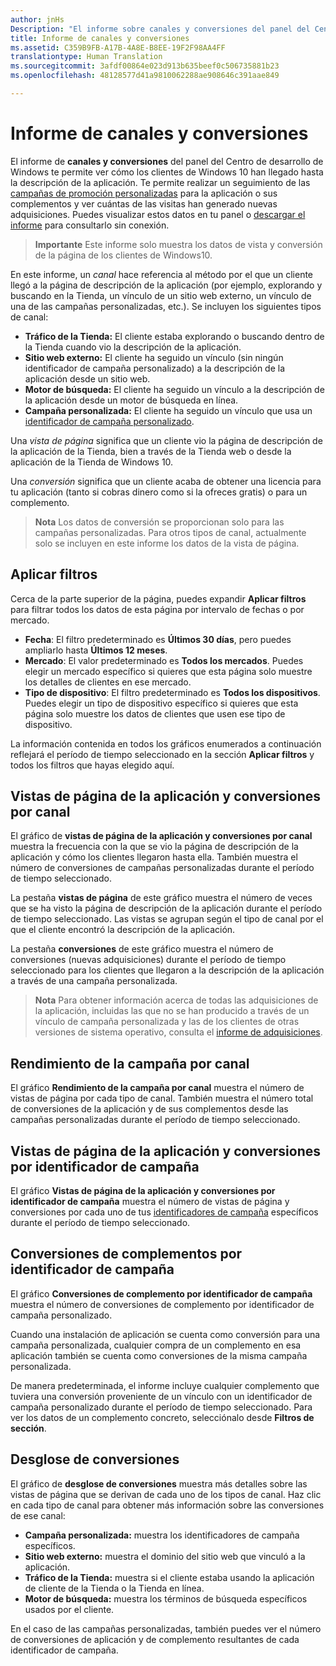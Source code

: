 ```yaml
---
author: jnHs
Description: "El informe sobre canales y conversiones del panel del Centro de desarrollo de Windows te permite ver cómo los clientes de Windows 10 han llegado hasta la descripción de la aplicación."
title: Informe de canales y conversiones
ms.assetid: C359B9FB-A17B-4A8E-B8EE-19F2F98AA4FF
translationtype: Human Translation
ms.sourcegitcommit: 3afdf00864e023d913b635beef0c506735881b23
ms.openlocfilehash: 48128577d41a9810062288ae908646c391aae849

---
```


# Informe de canales y conversiones


El informe de **canales y conversiones** del panel del Centro de desarrollo de Windows te permite ver cómo los clientes de Windows 10 han llegado hasta la descripción de la aplicación. Te permite realizar un seguimiento de las [campañas de promoción personalizadas](create-a-custom-app-promotion-campaign.md) para la aplicación o sus complementos y ver cuántas de las visitas han generado nuevas adquisiciones. Puedes visualizar estos datos en tu panel o [descargar el informe](download-analytic-reports.md) para consultarlo sin conexión.

> **Importante** Este informe solo muestra los datos de vista y conversión de la página de los clientes de Windows10.

 

En este informe, un *canal* hace referencia al método por el que un cliente llegó a la página de descripción de la aplicación (por ejemplo, explorando y buscando en la Tienda, un vínculo de un sitio web externo, un vínculo de una de las campañas personalizadas, etc.). Se incluyen los siguientes tipos de canal:

-   **Tráfico de la Tienda:** El cliente estaba explorando o buscando dentro de la Tienda cuando vio la descripción de la aplicación.
-   **Sitio web externo:** El cliente ha seguido un vínculo (sin ningún identificador de campaña personalizado) a la descripción de la aplicación desde un sitio web.
-   **Motor de búsqueda:** El cliente ha seguido un vínculo a la descripción de la aplicación desde un motor de búsqueda en línea.
-   **Campaña personalizada:** El cliente ha seguido un vínculo que usa un [identificador de campaña personalizado](create-a-custom-app-promotion-campaign.md).

Una *vista de página* significa que un cliente vio la página de descripción de la aplicación de la Tienda, bien a través de la Tienda web o desde la aplicación de la Tienda de Windows 10.

Una *conversión* significa que un cliente acaba de obtener una licencia para tu aplicación (tanto si cobras dinero como si la ofreces gratis) o para un complemento.

> **Nota** Los datos de conversión se proporcionan solo para las campañas personalizadas. Para otros tipos de canal, actualmente solo se incluyen en este informe los datos de la vista de página.

 

## Aplicar filtros


Cerca de la parte superior de la página, puedes expandir **Aplicar filtros** para filtrar todos los datos de esta página por intervalo de fechas o por mercado.

-   **Fecha**: El filtro predeterminado es **Últimos 30 días**, pero puedes ampliarlo hasta **Últimos 12 meses**.
-   **Mercado**: El valor predeterminado es **Todos los mercados**. Puedes elegir un mercado específico si quieres que esta página solo muestre los detalles de clientes en ese mercado.
-   **Tipo de dispositivo**: El filtro predeterminado es **Todos los dispositivos**. Puedes elegir un tipo de dispositivo específico si quieres que esta página solo muestre los datos de clientes que usen ese tipo de dispositivo.

La información contenida en todos los gráficos enumerados a continuación reflejará el período de tiempo seleccionado en la sección **Aplicar filtros** y todos los filtros que hayas elegido aquí.

## Vistas de página de la aplicación y conversiones por canal


El gráfico de **vistas de página de la aplicación y conversiones por canal** muestra la frecuencia con la que se vio la página de descripción de la aplicación y cómo los clientes llegaron hasta ella. También muestra el número de conversiones de campañas personalizadas durante el período de tiempo seleccionado.

La pestaña **vistas de página** de este gráfico muestra el número de veces que se ha visto la página de descripción de la aplicación durante el período de tiempo seleccionado. Las vistas se agrupan según el tipo de canal por el que el cliente encontró la descripción de la aplicación.

La pestaña **conversiones** de este gráfico muestra el número de conversiones (nuevas adquisiciones) durante el período de tiempo seleccionado para los clientes que llegaron a la descripción de la aplicación a través de una campaña personalizada.

> **Nota** Para obtener información acerca de todas las adquisiciones de la aplicación, incluidas las que no se han producido a través de un vínculo de campaña personalizada y las de los clientes de otras versiones de sistema operativo, consulta el [informe de adquisiciones](acquisitions-report.md).

 

## Rendimiento de la campaña por canal


El gráfico **Rendimiento de la campaña por canal** muestra el número de vistas de página por cada tipo de canal. También muestra el número total de conversiones de la aplicación y de sus complementos desde las campañas personalizadas durante el período de tiempo seleccionado.

## Vistas de página de la aplicación y conversiones por identificador de campaña


El gráfico **Vistas de página de la aplicación y conversiones por identificador de campaña** muestra el número de vistas de página y conversiones por cada uno de tus [identificadores de campaña](create-a-custom-app-promotion-campaign.md) específicos durante el período de tiempo seleccionado.

##  Conversiones de complementos por identificador de campaña


El gráfico **Conversiones de complemento por identificador de campaña** muestra el número de conversiones de complemento por identificador de campaña personalizado.

Cuando una instalación de aplicación se cuenta como conversión para una campaña personalizada, cualquier compra de un complemento en esa aplicación también se cuenta como conversiones de la misma campaña personalizada.

De manera predeterminada, el informe incluye cualquier complemento que tuviera una conversión proveniente de un vínculo con un identificador de campaña personalizado durante el período de tiempo seleccionado. Para ver los datos de un complemento concreto, selecciónalo desde **Filtros de sección**.

## Desglose de conversiones


El gráfico de **desglose de conversiones** muestra más detalles sobre las vistas de página que se derivan de cada uno de los tipos de canal. Haz clic en cada tipo de canal para obtener más información sobre las conversiones de ese canal:

-   **Campaña personalizada:** muestra los identificadores de campaña específicos.
-   **Sitio web externo:** muestra el dominio del sitio web que vinculó a la aplicación.
-   **Tráfico de la Tienda:** muestra si el cliente estaba usando la aplicación de cliente de la Tienda o la Tienda en línea.
-   **Motor de búsqueda:** muestra los términos de búsqueda específicos usados por el cliente.

En el caso de las campañas personalizadas, también puedes ver el número de conversiones de aplicación y de complemento resultantes de cada identificador de campaña.

 

 







<!--HONumber=Aug16_HO3-->


